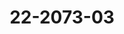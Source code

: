 ---
templateKey: product-page

title: 22-2073-03

images:
- alt: 22-2073-03 image
image: "/img/22-2073-03.jpg"

category: Outdoor

subcategory: Techo

serie: Nix

description: Arbotante NIX, CREE LED, 700Lm, Acabado Gris.

material: Aluminio

consumption: 1x12W

voltage: 90- 240V

colorTemperature: Blanco cálido 3000K

cri: '>80'

beamAngle: 46°

ip: IP54

dataSheet: /img/22-2073-03.pdf
---